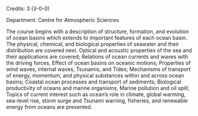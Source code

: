 Credits: 3 (3-0-0)

Department: Centre for Atmospheric Sciences

The course begins with a description of structure, formation, and evolution of ocean basins which extends to important features of each ocean basin. The physical, chemical, and biological properties of seawater and their distribution are covered next. Optical and acoustic properties of the sea and their applications are covered; Relations of ocean currents and waves with the driving forces, Effect of ocean basins on oceanic motions; Properties of wind waves, internal waves, Tsunamis, and Tides; Mechanisms of transport of energy, momentum, and physical substances within and across ocean basins; Coastal ocean processes and transport of sediments; Biological productivity of oceans and marine organisms, Marine pollution and oil spill; Topics of current interest such as ocean’s role in climate, global warming, sea-level rise, storm surge and Tsunami warning, fisheries, and renewable energy from oceans are presented.